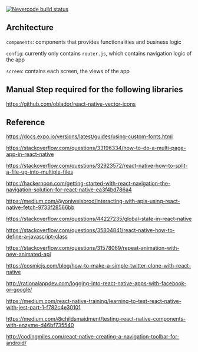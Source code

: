 [![Nevercode build status](https://app.nevercode.io/api/projects/743c8eb2-76d8-4870-b1d8-f051c2d0ba04/workflows/509cf478-5487-4df5-b33e-256c87667dd9/status_badge.svg?branch=backend_blocker_1)](https://app.nevercode.io/#/project/743c8eb2-76d8-4870-b1d8-f051c2d0ba04/workflow/509cf478-5487-4df5-b33e-256c87667dd9/latestBuild?branch=backend_blocker_1)

## Architecture
`components`: components that provides functionalities and business logic

`config`: currently only contains `router.js`, which contains navigation logic of the app

`screen`: contains each screen, the views of the app

## Manual Step required for the following libraries
https://github.com/oblador/react-native-vector-icons

## Reference
https://docs.expo.io/versions/latest/guides/using-custom-fonts.html

https://stackoverflow.com/questions/33196334/how-to-do-a-multi-page-app-in-react-native

https://stackoverflow.com/questions/32923572/react-native-how-to-split-a-file-up-into-multiple-files

https://hackernoon.com/getting-started-with-react-navigation-the-navigation-solution-for-react-native-ea3f4bd786a4

https://medium.com/@yoniweisbrod/interacting-with-apis-using-react-native-fetch-9733f28566bb

https://stackoverflow.com/questions/44227235/global-state-in-react-native

https://stackoverflow.com/questions/35804841/react-native-how-to-define-a-javascript-class

https://stackoverflow.com/questions/31578069/repeat-animation-with-new-animated-api

https://cosmicjs.com/blog/how-to-make-a-simple-twitter-clone-with-react-native

http://rationalappdev.com/logging-into-react-native-apps-with-facebook-or-google/

https://medium.com/react-native-training/learning-to-test-react-native-with-jest-part-1-f782c4e30101

https://medium.com/@childsmaidment/testing-react-native-components-with-enzyme-d46bf735540

http://codingmiles.com/react-native-creating-a-navigation-toolbar-for-android/